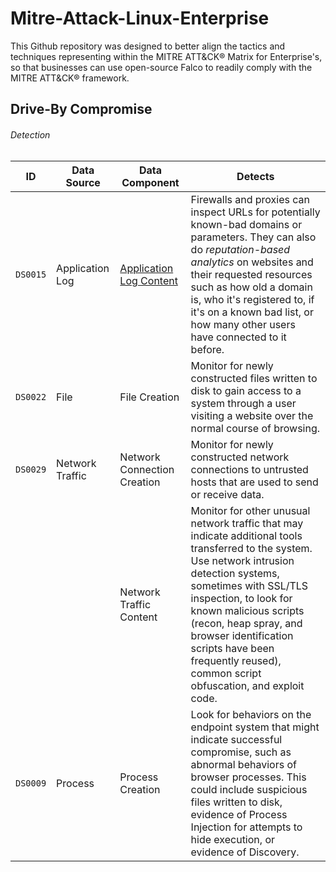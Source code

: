 # Mitre-Attack-Linux-Enterprise
This Github repository was designed to better align the tactics and techniques representing within the MITRE ATT&amp;CK® Matrix for Enterprise's, so that businesses can use open-source Falco to readily comply with the MITRE ATT&amp;CK® framework.

## Drive-By Compromise

###### Detection

| ID | Data Source | Data Component | Detects |
| --- | --- | --- | --- |
| `DS0015` | Application Log | [Application Log Content](https://github.com/n1g3ld0ugla5/Mitre-Attack-Linux-Enterprise/blob/44d286a613cfc557848871f68d090a41cc91c417/rules/falco_rules.yaml#L4) | Firewalls and proxies can inspect URLs for potentially known-bad domains or parameters. They can also do *reputation-based analytics* on websites and their requested resources such as how old a domain is, who it's registered to, if it's on a known bad list, or how many other users have connected to it before. |
| `DS0022` | File | File Creation | Monitor for newly constructed files written to disk to gain access to a system through a user visiting a website over the normal course of browsing. |
| `DS0029` | Network Traffic | Network Connection Creation | Monitor for newly constructed network connections to untrusted hosts that are used to send or receive data. |
| | | Network Traffic Content | Monitor for other unusual network traffic that may indicate additional tools transferred to the system. Use network intrusion detection systems, sometimes with SSL/TLS inspection, to look for known malicious scripts (recon, heap spray, and browser identification scripts have been frequently reused), common script obfuscation, and exploit code. |
| `DS0009` | Process | Process Creation | Look for behaviors on the endpoint system that might indicate successful compromise, such as abnormal behaviors of browser processes. This could include suspicious files written to disk, evidence of Process Injection for attempts to hide execution, or evidence of Discovery. |
